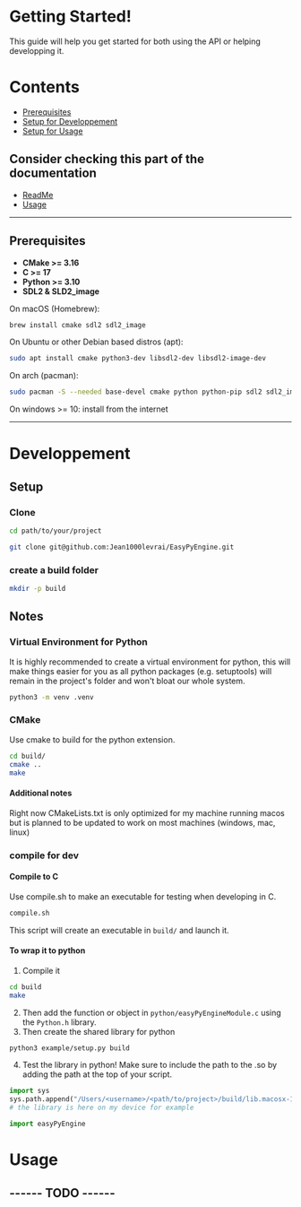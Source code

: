 # Getting Started!

This guide will help you get started for both using the API or helping developping it. 

# Contents
- [Prerequisites](#prerequisites)
- [Setup for Developpement](#developpement)
- [Setup for Usage](#usage)

## Consider checking this part of the documentation

- [ReadMe](../README.md)
- [Usage](usage.md)


---

## Prerequisites

- **CMake >= 3.16**
- **C >= 17**
- **Python >= 3.10**
- **SDL2 & SLD2_image**


On macOS (Homebrew):
```bash
brew install cmake sdl2 sdl2_image
```

On Ubuntu or other Debian based distros (apt):
```bash
sudo apt install cmake python3-dev libsdl2-dev libsdl2-image-dev
```

On arch (pacman):
```bash
sudo pacman -S --needed base-devel cmake python python-pip sdl2 sdl2_image
```

On windows >= 10: install from the internet

---

# Developpement

## Setup

### Clone

```bash
cd path/to/your/project
```
```bash
git clone git@github.com:Jean1000levrai/EasyPyEngine.git
```

### create a build folder
```bash
mkdir -p build
```

## Notes

### Virtual Environment for Python

It is highly recommended to create a virtual environment for python, this will make things easier for you as all python packages (e.g. setuptools) will remain in the project's folder and won't bloat our whole system. 

```bash 
python3 -m venv .venv
```

### CMake

Use cmake to build for the python extension. 
```bash
cd build/
cmake ..
make
```
#### Additional notes

Right now CMakeLists.txt is only optimized for my machine running macos but is planned to be updated to work on most machines (windows, mac, linux)

### compile for dev

#### Compile to C

Use compile.sh to make an executable for testing when developing in C. 
```bash
compile.sh
```
This script will create an executable in `build/` and launch it.   
   
#### To wrap it to python
1. Compile it
```bash
cd build
make
```
2. Then add the function or object in `python/easyPyEngineModule.c` using the `Python.h` library.   
3. Then create the shared library for python
```bash
python3 example/setup.py build
```
4. Test the library in python! Make sure to include the path to the .so by adding the path at the top of your script.
```python
import sys
sys.path.append("/Users/<username>/<path/to/project>/build/lib.macosx-15.0-arm64-cpython-314")
# the library is here on my device for example

import easyPyEngine
```




# Usage

## ------ TODO ------

